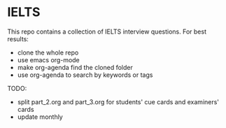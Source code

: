 # IELTS

 This repo contains a collection of IELTS interview questions. For best results:
 - clone the whole repo
 - use emacs org-mode
 - make org-agenda find the cloned folder
 - use org-agenda to search by keywords or tags

 TODO:
 - split part_2.org and part_3.org for students' cue cards and examiners' cards
 - update monthly
